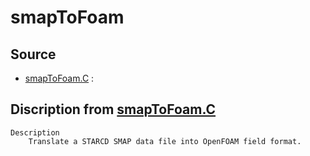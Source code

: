 # smapToFoam

## Source

- [smapToFoam.C](smapToFoam.C) : 


## Discription from [smapToFoam.C](smapToFoam.C)

```
Description
    Translate a STARCD SMAP data file into OpenFOAM field format.


```

